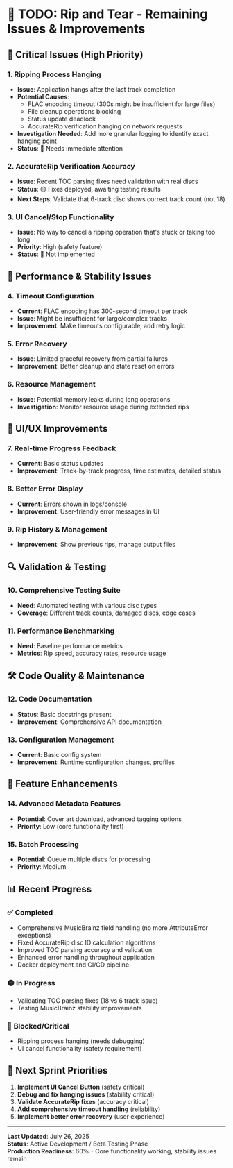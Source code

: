 # 🎯 TODO: Rip and Tear - Remaining Issues & Improvements

## 🚨 **Critical Issues (High Priority)**

### 1. **Ripping Process Hanging**
- **Issue**: Application hangs after the last track completion
- **Potential Causes**: 
  - FLAC encoding timeout (300s might be insufficient for large files)
  - File cleanup operations blocking
  - Status update deadlock
  - AccurateRip verification hanging on network requests
- **Investigation Needed**: Add more granular logging to identify exact hanging point
- **Status**: 🔴 Needs immediate attention

### 2. **AccurateRip Verification Accuracy**
- **Issue**: Recent TOC parsing fixes need validation with real discs
- **Status**: 🟡 Fixes deployed, awaiting testing results
- **Next Steps**: Validate that 6-track disc shows correct track count (not 18)

### 3. **UI Cancel/Stop Functionality**
- **Issue**: No way to cancel a ripping operation that's stuck or taking too long
- **Priority**: High (safety feature)
- **Status**: 🔴 Not implemented

## 🔧 **Performance & Stability Issues**

### 4. **Timeout Configuration**
- **Current**: FLAC encoding has 300-second timeout per track
- **Issue**: Might be insufficient for large/complex tracks
- **Improvement**: Make timeouts configurable, add retry logic

### 5. **Error Recovery**
- **Issue**: Limited graceful recovery from partial failures
- **Improvement**: Better cleanup and state reset on errors

### 6. **Resource Management**
- **Issue**: Potential memory leaks during long operations
- **Investigation**: Monitor resource usage during extended rips

## 🎨 **UI/UX Improvements**

### 7. **Real-time Progress Feedback**
- **Current**: Basic status updates
- **Improvement**: Track-by-track progress, time estimates, detailed status

### 8. **Better Error Display**
- **Current**: Errors shown in logs/console
- **Improvement**: User-friendly error messages in UI

### 9. **Rip History & Management**
- **Improvement**: Show previous rips, manage output files

## 🔍 **Validation & Testing**

### 10. **Comprehensive Testing Suite**
- **Need**: Automated testing with various disc types
- **Coverage**: Different track counts, damaged discs, edge cases

### 11. **Performance Benchmarking**
- **Need**: Baseline performance metrics
- **Metrics**: Rip speed, accuracy rates, resource usage

## 🛠️ **Code Quality & Maintenance**

### 12. **Code Documentation**
- **Status**: Basic docstrings present
- **Improvement**: Comprehensive API documentation

### 13. **Configuration Management**
- **Current**: Basic config system
- **Improvement**: Runtime configuration changes, profiles

## 🚀 **Feature Enhancements**

### 14. **Advanced Metadata Features**
- **Potential**: Cover art download, advanced tagging options
- **Priority**: Low (core functionality first)

### 15. **Batch Processing**
- **Potential**: Queue multiple discs for processing
- **Priority**: Medium

## 📊 **Recent Progress**

### ✅ **Completed**
- Comprehensive MusicBrainz field handling (no more AttributeError exceptions)
- Fixed AccurateRip disc ID calculation algorithms
- Improved TOC parsing accuracy and validation
- Enhanced error handling throughout application
- Docker deployment and CI/CD pipeline

### 🟡 **In Progress**
- Validating TOC parsing fixes (18 vs 6 track issue)
- Testing MusicBrainz stability improvements

### 🔴 **Blocked/Critical**
- Ripping process hanging (needs debugging)
- UI cancel functionality (safety requirement)

## 🎯 **Next Sprint Priorities**

1. **Implement UI Cancel Button** (safety critical)
2. **Debug and fix hanging issues** (stability critical)
3. **Validate AccurateRip fixes** (accuracy critical)
4. **Add comprehensive timeout handling** (reliability)
5. **Implement better error recovery** (user experience)

---

**Last Updated**: July 26, 2025  
**Status**: Active Development / Beta Testing Phase  
**Production Readiness**: 60% - Core functionality working, stability issues remain
